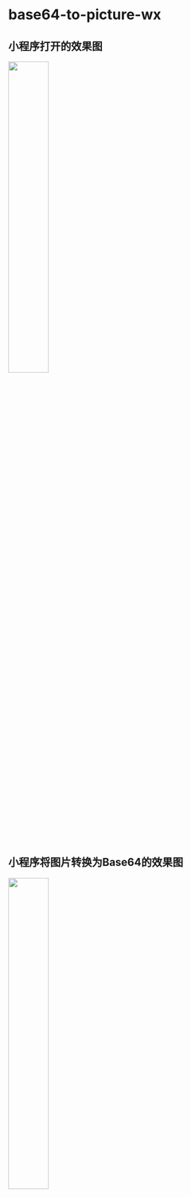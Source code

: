 # base64-to-picture-wx

## 小程序打开的效果图
<img src="https://github.com/freedomeden/base64-to-picture-wx/blob/master/readme_picture/init_pic.png" width = "40%" />

## 小程序将图片转换为Base64的效果图
<img src="https://github.com/freedomeden/base64-to-picture-wx/blob/master/readme_picture/trans_pic.png" width = "40%" />

